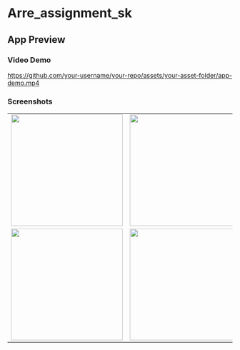 # Arre_assignment_sk

## App Preview

### Video Demo

https://github.com/your-username/your-repo/assets/your-asset-folder/app-demo.mp4

### Screenshots

<table>
  <tr>
    <td><img src="https://github.com/user-attachments/assets/55dea863-ccb2-44d8-8543-2391cb5a76b6" width="250"/></td>
    <td><img src="https://github.com/user-attachments/assets/f5792e51-120c-4f08-9b11-47badc897f4a" width="250"/></td>
    <td><img src="https://github.com/user-attachments/assets/4d13678c-0855-436d-93e7-635361575a0a" width="250"/></td>
  </tr>
  <tr>
    <td><img src="https://github.com/user-attachments/assets/35f4ca44-2a57-4750-bb49-baaa54aefc65" width="250"/></td>
    <td><img src="https://github.com/user-attachments/assets/34807014-1b43-4383-95d2-8ac6a213895a" width="250"/></td>
    <td><img src="https://github.com/user-attachments/assets/7c504121-f660-48df-8cfe-bd3ba17ced92" width="250"/></td>
  </tr>
</table>